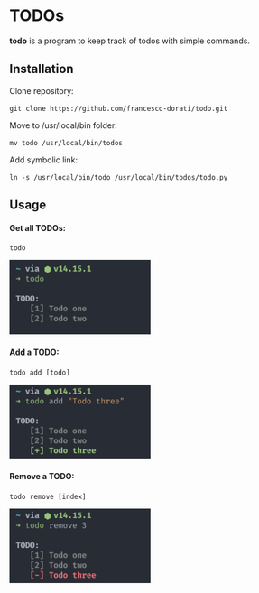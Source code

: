 # TODOs
**todo** is a program to keep track of todos with simple commands.

## Installation
Clone repository:
```
git clone https://github.com/francesco-dorati/todo.git
```

Move to /usr/local/bin folder:
```
mv todo /usr/local/bin/todos
```

Add symbolic link:
```
ln -s /usr/local/bin/todo /usr/local/bin/todos/todo.py
```

## Usage
#### Get all TODOs:
```
todo
```
<img src="images/get.png" width="250">

#### Add a TODO:
```
todo add [todo]
```
<img src="images/add.png" width="250">

#### Remove a TODO:
```
todo remove [index]
``` 
<img src="images/remove.png" width="250">
